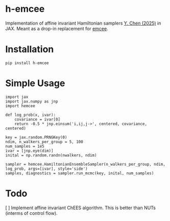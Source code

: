 # h-emcee
Implementation of affine invariant Hamiltonian samplers [Y. Chen (2025)](https://arxiv.org/abs/2505.02987) in JAX. 
Meant as a drop-in replacement for [emcee](https://github.com/dfm/emcee).

# Installation
```
pip install h-emcee
```

# Simple Usage
```
import jax
import jax.numpy as jnp
import hemcee

def log_prob(x, ivar):
    covariance = ivar[0]
    return -0.5 * jnp.einsum('i,ij,j->', centered, covariance, centered)

key = jax.random.PRNGKey(0)
ndim, n_walkers_per_group = 5, 100
num_samples = 1e5
ivar = [jnp.eye(dim)]
inital = np.random.randn(nwalkers, ndim)

sampler = hemcee.HamiltonianEnsembleSampler(n_walkers_per_group, ndim, log_prob, args=[ivar], style='side')
samples, diagnostics = sampler.run_mcmc(key, inital, num_samples)
```

# Todo
[ ] Implement affine invariant ChEES algorithm. This is better than NUTs (interms of control flow).